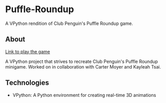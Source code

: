 # Puffle-Roundup
A VPython rendition of Club Penguin's Puffle Roundup game.

## About
[Link to play the game](https://www.glowscript.org/#/user/cmoyer/folder/MyPrograms/program/final)

A VPython project that strives to recreate Club Penguin's Puffle Roundup minigame. Worked on in collaboration with Carter Moyer and Kayleah Tsai. 

## Technologies
* VPython: A Python environment for creating real-time 3D animations

